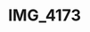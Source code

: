 ---
pid: '120'
layout: photos
title: IMG_4173
filename: IMG_4173.jpg
caption: sombrero and lace
permalink: "/photos/120.html"
---